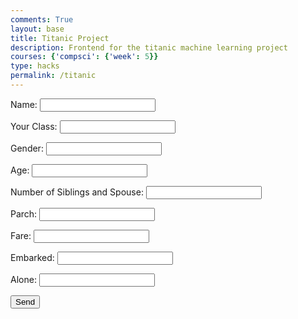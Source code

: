 ```yaml
---
comments: True
layout: base
title: Titanic Project
description: Frontend for the titanic machine learning project
courses: {'compsci': {'week': 5}}
type: hacks
permalink: /titanic
---
```



<div class="container">
  <form id="passengerForm" action="javascript:calculateSurvival()">
      <p><label>
          Name:
          <input class="userInput" type="text" name="name" id="name" required>
      </label></p>
      <p><label>
          Your Class:
          <input class="userInput" type="text" name="pclass" id="pclass" required>
      </label></p>
      <p><label>
          Gender:
          <input class="userInput" type="text" name="sex" id="sex" required>
      </label></p>
      <p><label>
          Age:
          <input class="userInput" type="text" name="age" id="age" required>
      </label></p>
      <p><label>
          Number of Siblings and Spouse:
          <input class="userInput" type="text" name="sibsp" id="sibsp" required>
      </label></p>
      <p><label>
          Parch:
          <input class="userInput" type="text" name="parch" id="parch" required>
      </label></p>
      <p><label>
          Fare:
          <input class="userInput" type="text" name="fare" id="fare" required>
      </label></p>
      <p><label>
          Embarked:
          <input class="userInput" type="text" name="embarked" id="embarked" required>
      </label></p>
      <p><label>
          Alone:
          <input class="userInput" type="text" name="alone" id="alone" required>
      </label></p>
      <p>
          <button id="sendButton" type="submit">Send</button>
      </p>
  </form>
    <h1 id="h1"></h1>
</div>

<script>
    const url = "http://127.0.0.1:8086/api/titanic/";
    const options = {
        method: 'GET', // *GET, POST, PUT, DELETE, etc.
        mode: 'cors', // no-cors, *cors, same-origin
        cache: 'default', // *default, no-cache, reload, force-cache, only-if-cached
        credentials: 'include', // include, same-origin, omit
        headers: {
            'Content-Type': 'application/json',
},
    };
    

    function calculateSurvival() {
        const body = {
            name: document.getElementById('name').value,
            pclass: document.getElementById('pclass').value,
            sex: document.getElementById('sex').value,
            age: document.getElementById('age').value,
            sibsp: document.getElementById('sibsp').value,
            parch: document.getElementById('parch').value,
            fare: document.getElementById('fare').value,
            embarked: document.getElementById('embarked').value,
            alone: document.getElementById('alone').value
        };
        const post_options = {
            // ...options, // This will copy all properties from options
            method: 'POST', // Override the method property
            cache: 'no-cache', // Set the cache property
            body: JSON.stringify(body),
            headers: {
            'Content-Type': 'application/json',
            'Access-Control-Allow-Origin': 'include'
            },
        };
        fetch(url, post_options)
            .then(response => {
                // handle error response from Web API
                if (!response.ok) {
                    const errorMsg = response.status;
                    console.log(errorMsg);
                    return;
                }

                // Extract data from response
                return response.json();
            })
            .then(data => {
                // Display information in the h1 tag
                const h1 = document.getElementById('h1');
                h1.innerHTML = data;
                document.body.appendChild(h1);
                console.log(data)
            })
            // catch fetch errors (ie ACCESS to server blocked)
            .catch(err => {
                console.error(err);
            });
    }
</script>